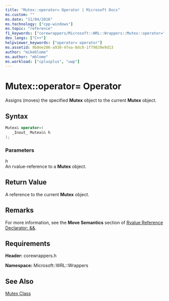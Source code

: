 ```yaml
---
title: "Mutex::operator= Operator | Microsoft Docs"
ms.custom: ""
ms.date: "11/04/2016"
ms.technology: ["cpp-windows"]
ms.topic: "reference"
f1_keywords: ["corewrappers/Microsoft::WRL::Wrappers::Mutex::operator="]
dev_langs: ["C++"]
helpviewer_keywords: ["operator= operator"]
ms.assetid: 9b0ee206-a930-4fea-8dc0-1f79839e9d13
author: "mikeblome"
ms.author: "mblome"
ms.workload: ["cplusplus", "uwp"]
---
```

# Mutex::operator= Operator

Assigns (moves) the specified **Mutex** object to the current **Mutex** object.

## Syntax

```cpp
Mutex& operator=(
   _Inout_ Mutex&& h
);
```

### Parameters

*h*  
An rvalue-reference to a **Mutex** object.

## Return Value

A reference to the current **Mutex** object.

## Remarks

For more information, see the **Move Semantics** section of [Rvalue Reference Declarator: &&](../cpp/rvalue-reference-declarator-amp-amp.md).

## Requirements

**Header:** corewrappers.h

**Namespace:** Microsoft::WRL::Wrappers

## See Also
[Mutex Class](../windows/mutex-class1.md)